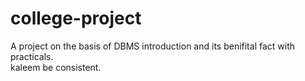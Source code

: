 # college-project
A project on the basis of DBMS introduction and its benifital fact with practicals.
<br>
kaleem be consistent.
